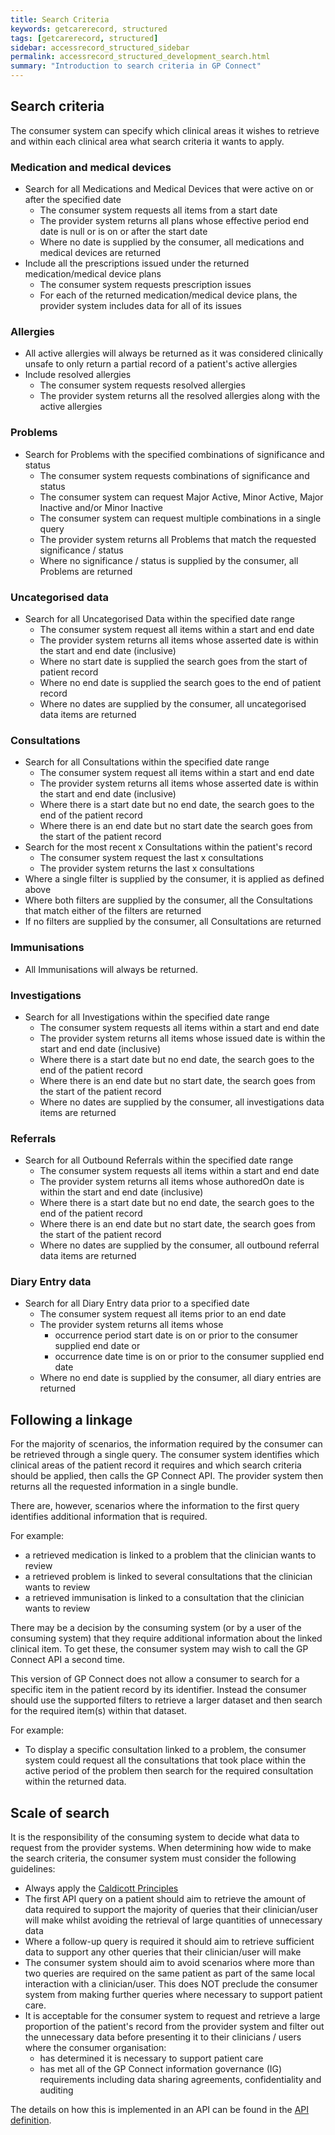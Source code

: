 ```yaml
---
title: Search Criteria
keywords: getcarerecord, structured
tags: [getcarerecord, structured]
sidebar: accessrecord_structured_sidebar
permalink: accessrecord_structured_development_search.html
summary: "Introduction to search criteria in GP Connect"
---
```


## Search criteria ##

The consumer system can specify which clinical areas it wishes to retrieve and within each clinical area what search criteria it wants to apply.

### Medication and medical devices ###

* Search for all Medications and Medical Devices that were active on or after the specified date
     * The consumer system requests all items from a start date
     * The provider system returns all plans whose effective period end date is null or is on or after the start date
     * Where no date is supplied by the consumer, all medications and medical devices are returned
* Include all the prescriptions issued under the returned medication/medical device plans
     * The consumer system requests prescription issues
     * For each of the returned medication/medical device plans, the provider system includes data for all of its issues

### Allergies ###

* All active allergies will always be returned as it was considered clinically unsafe to only return a partial record of a patient's active allergies
* Include resolved allergies
     * The consumer system requests resolved allergies
     * The provider system returns all the resolved allergies along with the active allergies

### Problems ###

* Search for Problems with the specified combinations of significance and status
     * The consumer system requests combinations of significance and status
     * The consumer system can request Major Active, Minor Active, Major Inactive and/or Minor Inactive
     * The consumer system can request multiple combinations in a single query
     * The provider system returns all Problems that match the requested significance / status
     * Where no significance / status is supplied by the consumer, all Problems are returned

### Uncategorised data ###

* Search for all Uncategorised Data within the specified date range
     * The consumer system request all items within a start and end date
     * The provider system returns all items whose asserted date is within the start and end date (inclusive)
     * Where no start date is supplied the search goes from the start of patient record
     * Where no end date is supplied the search goes to the end of patient record
     * Where no dates are supplied by the consumer, all uncategorised data items are returned

### Consultations ###

* Search for all Consultations within the specified date range
     * The consumer system request all items within a start and end date
     * The provider system returns all items whose asserted date is within the start and end date (inclusive)
     * Where there is a start date but no end date, the search goes to the end of the patient record
     * Where there is an end date but no start date the search goes from the start of the patient record
* Search for the most recent x Consultations within the patient's record
     * The consumer system request the last x consultations
     * The provider system returns the last x consultations
* Where a single filter is supplied by the consumer, it is applied as defined above
* Where both filters are supplied by the consumer, all the Consultations that match either of the filters are returned
* If no filters are supplied by the consumer, all Consultations are returned

### Immunisations ###

* All Immunisations will always be returned.

### Investigations ###

* Search for all Investigations within the specified date range
    * The consumer system requests all items within a start and end date
    * The provider system returns all items whose issued date is within the start and end date (inclusive)
    * Where there is a start date but no end date, the search goes to the end of the patient record
    * Where there is an end date but no start date, the search goes from the start of the patient record
    * Where no dates are supplied by the consumer, all investigations data items are returned

### Referrals ###

* Search for all Outbound Referrals within the specified date range
    * The consumer system requests all items within a start and end date
    * The provider system returns all items whose authoredOn date is within the start and end date (inclusive)
    * Where there is a start date but no end date, the search goes to the end of the patient record
    * Where there is an end date but no start date, the search goes from the start of the patient record
    * Where no dates are supplied by the consumer, all outbound referral data items are returned
    
### Diary Entry data ###

* Search for all Diary Entry data prior to a specified date
     * The consumer system request all items prior to an end date
     * The provider system returns all items whose 
		* occurrence period start date is on or prior to the consumer supplied end date or
		* occurrence date time is on or prior to the consumer supplied end date
     * Where no end date is supplied by the consumer, all diary entries are returned

## Following a linkage ##
For the majority of scenarios, the information required by the consumer can be retrieved through a single query. The consumer system identifies which clinical areas of the patient record it requires and which search criteria should be applied, then calls the GP Connect API. The provider system then returns all the requested information in a single bundle.

There are, however, scenarios where the information to the first query identifies additional information that is required.

For example:
* a retrieved medication is linked to a problem that the clinician wants to review
* a retrieved problem is linked to several consultations that the clinician wants to review
* a retrieved immunisation is linked to a consultation that the clinician wants to review

There may be a decision by the consuming system (or by a user of the consuming system) that they require additional information about the linked clinical item. To get these, the consumer system may wish to call the GP Connect API a second time.

This version of GP Connect does not allow a consumer to search for a specific item in the patient record by its identifier. Instead the consumer should use the supported filters to retrieve a larger dataset and then search for the required item(s) within that dataset.

For example:
* To display a specific consultation linked to a problem, the consumer system could request all the consultations that took place within the active period of the problem then search for the required consultation within the returned data. 

## Scale of search ##

It is the responsibility of the consuming system to decide what data to request from the provider systems. When determining how wide to make the search criteria, the consumer system must consider the following guidelines:

* Always apply the [Caldicott Principles](https://www.igt.hscic.gov.uk/Caldicott2Principles.aspx) 
* The first API query on a patient should aim to retrieve the amount of data required to support the majority of queries that their clinician/user will make whilst avoiding the retrieval of large quantities of unnecessary data
* Where a follow-up query is required it should aim to retrieve sufficient data to support any other queries that their clinician/user will make
* The consumer system should aim to avoid scenarios where more than two queries are required on the same patient as part of the same local interaction with a clinician/user. This does NOT preclude the consumer system from making further queries where necessary to support patient care.
* It is acceptable for the consumer system to request and retrieve a large proportion of the patient's record from the provider system and filter out the unnecessary data before presenting it to their clinicians / users where the consumer organisation: 
     * has determined it is necessary to support patient care
     * has met all of the GP Connect information governance (IG) requirements including data sharing agreements, confidentiality and auditing

The details on how this is implemented in an API can be found in the [API definition](accessrecord_structured_development_retrieve_patient_record.html).

